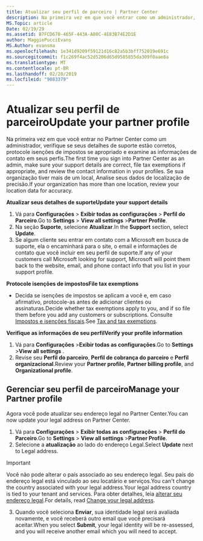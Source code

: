 ```yaml
---
title: Atualizar seu perfil de parceiro | Partner Center
description: Na primeira vez em que você entrar como um administrador, verifique se seus detalhes de suporte estão corretos, arquive isenções de impostos se apropriado e examine as informações de contato em seus perfis.
MS.Topic: article
Date: 02/19/29
ms.assetid: B7FCD670-465F-443A-A80C-4E83B74E2D1E
author: MaggiePucciEvans
MS.Author: evansma
ms.openlocfilehash: 1e341d9209f59121d16c82a5b3bff752019e691c
ms.sourcegitcommit: f1c269f4ac52d5206d65d9585855da309f0aae8a
ms.translationtype: MT
ms.contentlocale: pt-BR
ms.lasthandoff: 02/20/2019
ms.locfileid: "9083379"
---
```

# <a name="update-your-partner-profile"></a><span data-ttu-id="09bfe-103">Atualizar seu perfil de parceiro</span><span class="sxs-lookup"><span data-stu-id="09bfe-103">Update your partner profile</span></span>


<span data-ttu-id="09bfe-104">Na primeira vez em que você entrar no Partner Center como um administrador, verifique se seus detalhes de suporte estão corretos, protocole isenções de impostos se apropriado e examine as informações de contato em seus perfis.</span><span class="sxs-lookup"><span data-stu-id="09bfe-104">The first time you sign into Partner Center as an admin, make sure your support details are correct, file tax exemptions if appropriate, and review the contact information in your profiles.</span></span> <span data-ttu-id="09bfe-105">Se sua organização tiver mais de um local, Analise seus dados de localização de precisão.</span><span class="sxs-lookup"><span data-stu-id="09bfe-105">If your organization has more than one location, review your location data for accuracy.</span></span>

**<span data-ttu-id="09bfe-106">Atualizar seus detalhes de suporte</span><span class="sxs-lookup"><span data-stu-id="09bfe-106">Update your support details</span></span>**

1.  <span data-ttu-id="09bfe-107">Vá para **Configurações** &gt; **Exibir todas as configurações** &gt; **Perfil do Parceiro**.</span><span class="sxs-lookup"><span data-stu-id="09bfe-107">Go to **Settings** &gt; **View all settings** &gt;**Partner Profile**.</span></span>
2.  <span data-ttu-id="09bfe-108">Na seção **Suporte**, selecione **Atualizar**.</span><span class="sxs-lookup"><span data-stu-id="09bfe-108">In the **Support** section, select **Update**.</span></span>
3.  <span data-ttu-id="09bfe-109">Se algum cliente seu entrar em contato com a Microsoft em busca de suporte, ela o encaminhará para o site, o email e informações de contato que você incluir em seu perfil de suporte.</span><span class="sxs-lookup"><span data-stu-id="09bfe-109">If any of your customers call Microsoft looking for support, Microsoft will point them back to the website, email, and phone contact info that you list in your support profile.</span></span>

**<span data-ttu-id="09bfe-110">Protocole isenções de impostos</span><span class="sxs-lookup"><span data-stu-id="09bfe-110">File tax exemptions</span></span>**

-   <span data-ttu-id="09bfe-111">Decida se isenções de impostos se aplicam a você e, em caso afirmativo, protocole-as antes de adicionar clientes ou assinaturas.</span><span class="sxs-lookup"><span data-stu-id="09bfe-111">Decide whether tax exemptions apply to you, and if so file them before you add any customers or subscriptions.</span></span> <span data-ttu-id="09bfe-112">Consulte [Impostos e isenções fiscais](tax-and-tax-exemptions.md).</span><span class="sxs-lookup"><span data-stu-id="09bfe-112">See [Tax and tax exemptions](tax-and-tax-exemptions.md).</span></span>

**<span data-ttu-id="09bfe-113">Verifique as informações de seu perfil</span><span class="sxs-lookup"><span data-stu-id="09bfe-113">Verify your profile information</span></span>**

1.  <span data-ttu-id="09bfe-114">Vá para **Configurações** &gt;**Exibir todas as configurações**.</span><span class="sxs-lookup"><span data-stu-id="09bfe-114">Go to **Settings** &gt;**View all settings** .</span></span> 
2.  <span data-ttu-id="09bfe-115">Revise seu **Perfil do parceiro**, **Perfil de cobrança do parceiro** e **Perfil organizacional**.</span><span class="sxs-lookup"><span data-stu-id="09bfe-115">Review your **Partner profile**, **Partner billing profile**, and **Organizational profile**.</span></span>

## <a name="manage-your-partner-profile"></a><span data-ttu-id="09bfe-116">Gerenciar seu perfil de parceiro</span><span class="sxs-lookup"><span data-stu-id="09bfe-116">Manage your Partner profile</span></span> 

<span data-ttu-id="09bfe-117">Agora você pode atualizar seu endereço legal no Partner Center.</span><span class="sxs-lookup"><span data-stu-id="09bfe-117">You can now update your legal address on Partner Center.</span></span>

1. <span data-ttu-id="09bfe-118">Vá para **Configurações** &gt; **Exibir todas as configurações** &gt; **Perfil do Parceiro**.</span><span class="sxs-lookup"><span data-stu-id="09bfe-118">Go to **Settings** &gt; **View all settings** &gt;**Partner Profile**.</span></span>
2. <span data-ttu-id="09bfe-119">Selecione a **atualização** ao lado do endereço Legal.</span><span class="sxs-lookup"><span data-stu-id="09bfe-119">Select **Update** next to Legal address.</span></span> 

>[!Important]
><span data-ttu-id="09bfe-120">Você não pode alterar o país associado ao seu endereço legal. Seu país do endereço legal está vinculado ao seu locatário e serviços.</span><span class="sxs-lookup"><span data-stu-id="09bfe-120">You can't change the country associated with your legal address.Your legal address country is tied to your tenant and services.</span></span> <span data-ttu-id="09bfe-121">Para obter detalhes, leia [alterar seu endereço legal](https://docs.microsoft.com/office365/admin/manage/change-address-contact-and-more?view=o365-worldwide).</span><span class="sxs-lookup"><span data-stu-id="09bfe-121">For details, read [Change your legal address](https://docs.microsoft.com/office365/admin/manage/change-address-contact-and-more?view=o365-worldwide).</span></span>

3. <span data-ttu-id="09bfe-122">Quando você seleciona **Enviar**, sua identidade legal será avaliada novamente, e você receberá outro email que você precisará aceitar.</span><span class="sxs-lookup"><span data-stu-id="09bfe-122">When you select **Submit**, your legal identity will be re-assessed, and you will receive another email which you will need to accept.</span></span>



 



